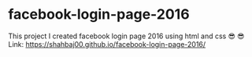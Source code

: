 # facebook-login-page-2016
This project I created facebook login page 2016 using html and css 😎 😎 
Link: https://shahbaj00.github.io/facebook-login-page-2016/
